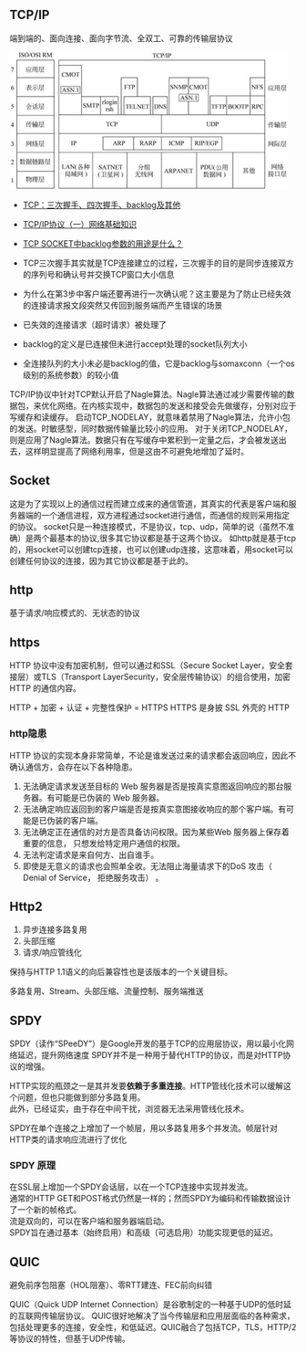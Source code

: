 
## TCP/IP
端到端的、面向连接、面向字节流、全双工、可靠的传输层协议

![tcp/ip](./img/tcp-ip-all-protocols.jpg)

* [TCP：三次握手、四次握手、backlog及其他](https://www.cnblogs.com/xrq730/p/6910719.html)
* [TCP/IP协议（一）网络基础知识](http://www.cnblogs.com/imyalost/p/6086808.html)
* [TCP SOCKET中backlog参数的用途是什么？](https://www.cnblogs.com/zengkefu/p/5602396.html)
                                                             
* TCP三次握手其实就是TCP连接建立的过程，三次握手的目的是同步连接双方的序列号和确认号并交换TCP窗口大小信息   
* 为什么在第3步中客户端还要再进行一次确认呢？这主要是为了防止已经失效的连接请求报文段突然又传回到服务端而产生错误的场景
* 已失效的连接请求（超时请求）被处理了                                         
* backlog的定义是已连接但未进行accept处理的socket队列大小                      
* 全连接队列的大小未必是backlog的值，它是backlog与somaxconn（一个os级别的系统参数）的较小值  

TCP/IP协议中针对TCP默认开启了Nagle算法。Nagle算法通过减少需要传输的数据包，来优化网络。在内核实现中，数据包的发送和接受会先做缓存，分别对应于写缓存和读缓存。
启动TCP_NODELAY，就意味着禁用了Nagle算法，允许小包的发送。时敏感型，同时数据传输量比较小的应用。
对于关闭TCP_NODELAY，则是应用了Nagle算法。数据只有在写缓存中累积到一定量之后，才会被发送出去，这样明显提高了网络利用率，但是这由不可避免地增加了延时。

## Socket
这是为了实现以上的通信过程而建立成来的通信管道，其真实的代表是客户端和服务器端的一个通信进程，双方进程通过socket进行通信，而通信的规则采用指定的协议。
socket只是一种连接模式，不是协议，tcp、udp，简单的说（虽然不准确）是两个最基本的协议,很多其它协议都是基于这两个协议。
如http就是基于tcp的，用socket可以创建tcp连接，也可以创建udp连接，这意味着，用socket可以创建任何协议的连接，因为其它协议都是基于此的。

## http
基于请求/响应模式的、无状态的协议

## https
HTTP 协议中没有加密机制，但可以通过和SSL（Secure Socket Layer，安全套接层）或TLS（Transport LayerSecurity，安全层传输协议）的组合使用，加密 HTTP 的通信内容。

HTTP + 加密 + 认证 + 完整性保护 = HTTPS
HTTPS 是身披 SSL 外壳的 HTTP

### http隐患
HTTP 协议的实现本身非常简单，不论是谁发送过来的请求都会返回响应，因此不确认通信方，会存在以下各种隐患。
1. 无法确定请求发送至目标的 Web 服务器是否是按真实意图返回响应的那台服务器。有可能是已伪装的 Web 服务器。
2. 无法确定响应返回到的客户端是否是按真实意图接收响应的那个客户端。有可能是已伪装的客户端。
3. 无法确定正在通信的对方是否具备访问权限。因为某些Web 服务器上保存着重要的信息， 只想发给特定用户通信的权限。
4. 无法判定请求是来自何方、出自谁手。
5. 即使是无意义的请求也会照单全收。无法阻止海量请求下的DoS 攻击（ Denial of Service， 拒绝服务攻击） 。

## Http2                                                    
1. 异步连接多路复用                                                 
2. 头部压缩                                                     
3. 请求/响应管线化                                                 
                                                             
保持与HTTP 1.1语义的向后兼容性也是该版本的一个关键目标。   

多路复用、Stream、头部压缩、流量控制、服务端推送

## SPDY                                                      
SPDY（读作“SPeeDY”）是Google开发的基于TCP的应用层协议，用以最小化网络延迟，提升网络速度
SPDY并不是一种用于替代HTTP的协议，而是对HTTP协议的增强。                           

HTTP实现的瓶颈之一是其并发要**依赖于多重连接**。HTTP管线化技术可以缓解这个问题，但也只能做到部分多路复用。      
此外，已经证实，由于存在中间干扰，浏览器无法采用管线化技术。                               
                                                             
SPDY在单个连接之上增加了一个帧层，用以多路复用多个并发流。帧层针对HTTP类的请求响应流进行了优化

### SPDY 原理                                                  
在SSL层上增加一个SPDY会话层，以在一个TCP连接中实现并发流。                           
通常的HTTP GET和POST格式仍然是一样的；然而SPDY为编码和传输数据设计了一个新的帧格式。           
流是双向的，可以在客户端和服务器端启动。                                         
SPDY旨在通过基本（始终启用）和高级（可选启用）功能实现更低的延迟。        

## QUIC
避免前序包阻塞（HOL阻塞）、零RTT建连、FEC前向纠错

QUIC（Quick UDP Internet Connection）是谷歌制定的一种基于UDP的低时延的互联网传输层协议。
QUIC很好地解决了当今传输层和应用层面临的各种需求，包括处理更多的连接，安全性，和低延迟。QUIC融合了包括TCP，TLS，HTTP/2等协议的特性，但基于UDP传输。
